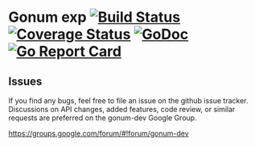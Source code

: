 # Gonum exp [![Build Status](https://travis-ci.org/gonum/exp.svg?branch=master)](https://travis-ci.org/gonum/exp) [![Coverage Status](https://coveralls.io/repos/gonum/exp/badge.svg?branch=master&service=github)](https://coveralls.io/github/gonum/exp?branch=master) [![GoDoc](https://godoc.org/gonum.org/v1/exp?status.svg)](https://godoc.org/gonum.org/v1/exp) [![Go Report Card](https://goreportcard.com/badge/github.com/gonum/exp)](https://goreportcard.com/report/github.com/gonum/exp)

## Issues

If you find any bugs, feel free to file an issue on the github issue tracker. Discussions on API changes, added features, code review, or similar requests are preferred on the gonum-dev Google Group.

https://groups.google.com/forum/#!forum/gonum-dev

